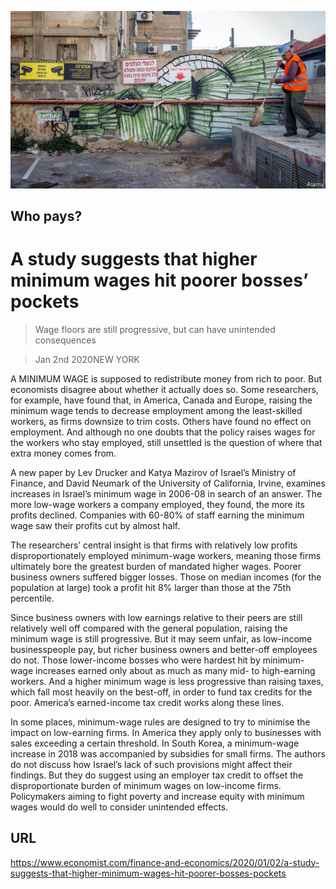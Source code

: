 ![](./images/20200104_FNP502.jpg)

## Who pays?

# A study suggests that higher minimum wages hit poorer bosses’ pockets

> Wage floors are still progressive, but can have unintended consequences

> Jan 2nd 2020NEW YORK

A MINIMUM WAGE is supposed to redistribute money from rich to poor. But economists disagree about whether it actually does so. Some researchers, for example, have found that, in America, Canada and Europe, raising the minimum wage tends to decrease employment among the least-skilled workers, as firms downsize to trim costs. Others have found no effect on employment. And although no one doubts that the policy raises wages for the workers who stay employed, still unsettled is the question of where that extra money comes from. 

A new paper by Lev Drucker and Katya Mazirov of Israel’s Ministry of Finance, and David Neumark of the University of California, Irvine, examines increases in Israel’s minimum wage in 2006-08 in search of an answer. The more low-wage workers a company employed, they found, the more its profits declined. Companies with 60-80% of staff earning the minimum wage saw their profits cut by almost half.

The researchers’ central insight is that firms with relatively low profits disproportionately employed minimum-wage workers, meaning those firms ultimately bore the greatest burden of mandated higher wages. Poorer business owners suffered bigger losses. Those on median incomes (for the population at large) took a profit hit 8% larger than those at the 75th percentile.

Since business owners with low earnings relative to their peers are still relatively well off compared with the general population, raising the minimum wage is still progressive. But it may seem unfair, as low-income businesspeople pay, but richer business owners and better-off employees do not. Those lower-income bosses who were hardest hit by minimum-wage increases earned only about as much as many mid- to high-earning workers. And a higher minimum wage is less progressive than raising taxes, which fall most heavily on the best-off, in order to fund tax credits for the poor. America’s earned-income tax credit works along these lines.

In some places, minimum-wage rules are designed to try to minimise the impact on low-earning firms. In America they apply only to businesses with sales exceeding a certain threshold. In South Korea, a minimum-wage increase in 2018 was accompanied by subsidies for small firms. The authors do not discuss how Israel’s lack of such provisions might affect their findings. But they do suggest using an employer tax credit to offset the disproportionate burden of minimum wages on low-income firms. Policymakers aiming to fight poverty and increase equity with minimum wages would do well to consider unintended effects.

## URL

https://www.economist.com/finance-and-economics/2020/01/02/a-study-suggests-that-higher-minimum-wages-hit-poorer-bosses-pockets
